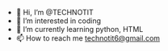 - 👋 Hi, I’m @TECHNOTIT
- 👀 I’m interested in coding
- 🌱 I’m currently learning python, HTML
- 📫 How to reach me technotit6@gmail.com

<!---
TECHNOTIT/TECHNOTIT is a ✨ special ✨ repository because its `README.md` (this file) appears on your GitHub profile.
You can click the Preview link to take a look at your changes.
--->
